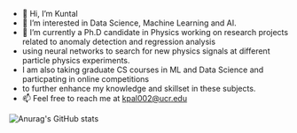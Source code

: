 - 👋 Hi, I’m Kuntal
- 👀 I’m interested in Data Science, Machine Learning and AI.
- 🌱 I’m currently a Ph.D candidate in Physics working on research projects related to anomaly detection and regression analysis 
- using neural networks to search for new physics signals at different particle physics experiments.
- I am also taking graduate CS courses in ML and Data Science and particpating in online competitions 
- to further enhance my knowledge and skillset in these subjects.
- 📫 Feel free to reach me at kpal002@ucr.edu

<!---
kpal002/kpal002 is a ✨ special ✨ repository because its `README.md` (this file) appears on your GitHub profile.
You can click the Preview link to take a look at your changes.
--->
![Anurag's GitHub stats](https://github-readme-stats.vercel.app/api?username=kpal002&show_icons=true&theme=github_dark)
